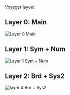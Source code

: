 Voyager layout

## Layer 0: Main

![Layer 0 Main ](https://github.com/Mvzundert/voyager-layout/assets/6066795/cf6048b5-6495-46fd-b8b9-de1a726a0497)

## Layer 1: Sym + Num

![Layer 1 Sym + Num](https://github.com/Mvzundert/voyager-layout/assets/6066795/b2bf2a20-c708-45e7-9494-1b2556036383)

## Layer 2: Brd + Sys2

![layer 4 Brd + Sys2](https://github.com/Mvzundert/voyager-layout/assets/6066795/8d2eca4a-eb91-486e-be02-baa5a91479e0)
